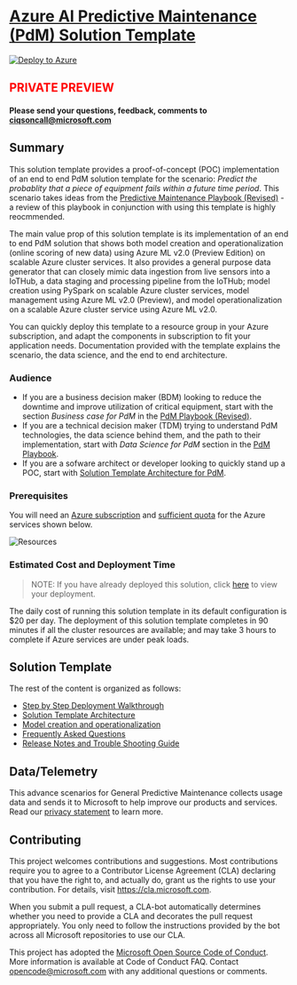 # [Azure AI Predictive Maintenance (PdM) Solution Template](https://github.com/Azure/AI-PredictiveMaintenance)

[![Deploy to Azure](https://raw.githubusercontent.com/Azure/Azure-CortanaIntelligence-SolutionAuthoringWorkspace/master/docs/images/DeployToAzure.PNG)](https://quickstart.azure.ai/Deployments/new/ai-predictivemaintenance)

## <span style="color:red"> PRIVATE PREVIEW
#### Please send your questions, feedback, comments to ciqsoncall@microsoft.com 

## Summary
This solution template provides a proof-of-concept (POC) implementation of an end to end PdM solution template for the scenario: _Predict the probablity that a piece of equipment fails within a future time period_. This scenario takes ideas from the [Predictive Maintenance Playbook (Revised)](./docs/cortana-analytics-playbook-predictive-maintenance.md) - a review of this playbook in conjunction with using this template is highly reocmmended.

The main value prop of this solution template is its implementation of an end to end PdM solution that shows both model creation and operationalization (online scoring of new data) using Azure ML v2.0 (Preview Edition) on scalable Azure cluster services. It also provides a general purpose data generator that can closely mimic data ingestion from live sensors into a IoTHub, a data staging and processing pipeline from the IoTHub; model creation using PySpark on scalable Azure cluster services, model management using Azure ML v2.0 (Preview), and model operationalization on a scalable Azure cluster service using Azure ML v2.0.

You can quickly deploy this template to a resource group in your Azure subscription, and adapt the components in subscription to fit your application needs. Documentation provided with the template explains the scenario, the data science, and the end to end architecture.

### Audience

- If you are a business decision maker (BDM) looking to reduce the downtime and improve utilization of critical equipment, start with the section _Business case for PdM_ in the [PdM Playbook (Revised)](./docs/cortana-analytics-playbook-predictive-maintenance.md).
- If you are a technical decision maker (TDM) trying to understand PdM technologies, the data science behind them, and the path to their implementation, start with _Data Science for PdM_ section in the [PdM Playbook](./docs/cortana-analytics-playbook-predictive-maintenance.md).
- If you are a sofware architect or developer looking to quickly stand up a POC, start with [Solution Template Architecture for PdM](#Solution-Template-Architecture-for-PdM).

### Prerequisites

You will need an [Azure subscription](https://azure.microsoft.com/en-us/pricing/purchase-options/) and [sufficient quota](https://blogs.msdn.microsoft.com/skeeler/2017/01/subscription-usage-and-quotas-in-the-azure-portal/) for the Azure services shown below.

![Resources](https://github.com/Azure/AI-PredictiveMaintenance/blob/master/docs/img/Resources.png)

### Estimated Cost and Deployment Time

>NOTE: If you have already deployed this solution, click [here](https://start.cortanaintelligence.com/Deployments) to view your deployment.

The daily cost of running this solution template in its default configuration is $20 per day. The deployment of this solution template completes in 90 minutes if all the cluster resources are available; and may take 3 hours to complete if Azure services are under peak loads.

## Solution Template
The rest of the content is organized as follows:

- [Step by Step Deployment Walkthrough](https://github.com/Azure/AI-PredictiveMaintenance/blob/master/docs/Deployment-Walkthrough.md)
- [Solution Template Architecture](https://github.com/Azure/AI-PredictiveMaintenance/blob/master/docs/Architecture.md)
- [Model creation and operationalization](https://github.com/Azure/AI-PredictiveMaintenance/blob/master/docs/Data-Science.md)
- [Frequently Asked Questions](https://github.com/Azure/AI-PredictiveMaintenance/blob/master/docs/FAQ.md)
- [Release Notes and Trouble Shooting Guide](https://github.com/Azure/AI-PredictiveMaintenance/blob/master/docs/Release-Notes.md)

## Data/Telemetry
This advance scenarios for General Predictive Maintenance collects usage data and sends it to Microsoft to help improve our products and services. Read our [privacy statement](https://privacy.microsoft.com/en-us/privacystatement) to learn more.

## Contributing
This project welcomes contributions and suggestions. Most contributions require you to agree to a Contributor License Agreement (CLA) declaring that you have the right to, and actually do, grant us the rights to use your contribution. For details, visit https://cla.microsoft.com.

When you submit a pull request, a CLA-bot automatically determines whether you need to provide a CLA and decorates the pull request appropriately. You only need to follow the instructions provided by the bot across all Microsoft repositories to use our CLA.

This project has adopted the [Microsoft Open Source Code of Conduct](https://opensource.microsoft.com/codeofconduct/). More information is available at Code of Conduct FAQ. Contact opencode@microsoft.com with any additional questions or comments.